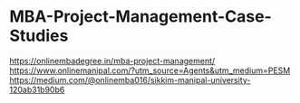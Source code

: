 # MBA-Project-Management-Case-Studies
https://onlinembadegree.in/mba-project-management/
https://www.onlinemanipal.com/?utm_source=Agents&utm_medium=PESM
https://medium.com/@onlinemba016/sikkim-manipal-university-120ab31b90b6
